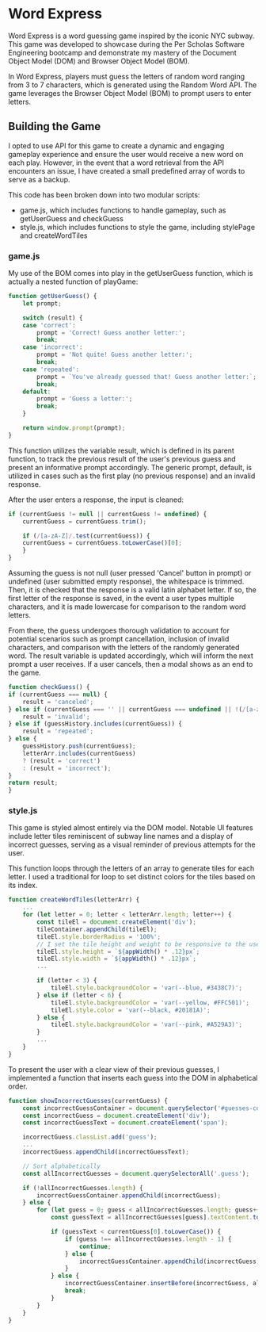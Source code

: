 # Word Express
Word Express is a word guessing game inspired by the iconic NYC subway. This game was developed to showcase during the Per Scholas Software Engineering bootcamp and demonstrate my mastery of the Document Object Model (DOM) and Browser Object Model (BOM).

In Word Express, players must guess the letters of random word ranging from 3 to 7 characters, which is generated using the Random Word API. The game leverages the Browser Object Model (BOM) to prompt users to enter letters.

## Building the Game
I opted to use API for this game to create a dynamic and engaging gameplay experience and ensure the user would receive a new word on each play. However, in the event that a word retrieval from the API encounters an issue, I have created a small predefined array of words to serve as a backup.

This code has been broken down into two modular scripts: 
- game.js, which includes functions to handle gameplay, such as getUserGuess and checkGuess
- style.js, which includes functions to style the game, including stylePage and createWordTiles

### game.js 
My use of the BOM comes into play in the getUserGuess function, which is actually a nested function of playGame: 
```javascript
function getUserGuess() {
    let prompt;

    switch (result) {
    case 'correct':
        prompt = 'Correct! Guess another letter:';
        break;
    case 'incorrect':
        prompt = 'Not quite! Guess another letter:';
        break;
    case 'repeated':
        prompt = `You've already guessed that! Guess another letter:`;
        break;
    default:
        prompt = 'Guess a letter:';
        break;
    }

    return window.prompt(prompt);
}
```
This function utilizes the variable result, which is defined in its parent function, to track the previous result of the user's previous guess and present an informative prompt accordingly. The generic prompt, default, is utilized in cases such as the first play (no previous response) and an invalid response. 

After the user enters a response, the input is cleaned: 
```javascript
if (currentGuess != null || currentGuess != undefined) {
    currentGuess = currentGuess.trim();

    if (/[a-zA-Z]/.test(currentGuess)) {
    currentGuess = currentGuess.toLowerCase()[0];
    }
}
```

Assuming the guess is not null (user pressed 'Cancel' button in prompt) or undefined (user submitted empty response), the whitespace is trimmed. Then, it is checked that the response is a valid latin alphabet letter. If so, the first letter of the response is saved, in the event a user types multiple characters, and it is made lowercase for comparison to the random word letters.

From there, the guess undergoes thorough validation to account for potential scenarios such as prompt cancellation, inclusion of invalid characters, and comparison with the letters of the randomly generated word. The result variable is updated accordingly, which will inform the next prompt a user receives. If a user cancels, then a modal shows as an end to the game.
```javascript
function checkGuess() {
if (currentGuess === null) {
    result = 'canceled';
} else if (currentGuess === '' || currentGuess === undefined || !(/[a-zA-Z]/.test(currentGuess))) {
    result = 'invalid';
} else if (guessHistory.includes(currentGuess)) {
    result = 'repeated';
} else {
    guessHistory.push(currentGuess);
    letterArr.includes(currentGuess)
    ? (result = 'correct')
    : (result = 'incorrect');
}
return result;
}
```

### style.js
This game is styled almost entirely via the DOM model. Notable UI features include letter tiles reminiscent of subway line names and a display of incorrect guesses, serving as a visual reminder of previous attempts for the user.

This function loops through the letters of an array to generate tiles for each letter. I used a traditional for loop to set distinct colors for the tiles based on its index.
```javascript
function createWordTiles(letterArr) {
    ...
    for (let letter = 0; letter < letterArr.length; letter++) {
        const tileEl = document.createElement('div');
        tileContainer.appendChild(tileEl);
        tileEl.style.borderRadius = '100%';
        // I set the tile height and weight to be responsive to the user's screen size
        tileEl.style.height = `${appWidth() * .12}px`;
        tileEl.style.width = `${appWidth() * .12}px`;
        ...

        if (letter < 3) {
            tileEl.style.backgroundColor = 'var(--blue, #3438C7)';
        } else if (letter < 6) {
            tileEl.style.backgroundColor = 'var(--yellow, #FFC501)';
            tileEl.style.color = 'var(--black, #20181A)';
        } else {
            tileEl.style.backgroundColor = 'var(--pink, #A529A3)';
        }
        ...
    }
}
```

To present the user with a clear view of their previous guesses, I implemented a function that inserts each guess into the DOM in alphabetical order.
```javascript
function showIncorrectGuesses(currentGuess) {
    const incorrectGuessContainer = document.querySelector('#guesses-container');
    const incorrectGuess = document.createElement('div');
    const incorrectGuessText = document.createElement('span');

    incorrectGuess.classList.add('guess');
    ...
    incorrectGuess.appendChild(incorrectGuessText);

    // Sort alphabetically 
    const allIncorrectGuesses = document.querySelectorAll('.guess');

    if (!allIncorrectGuesses.length) {
        incorrectGuessContainer.appendChild(incorrectGuess);
    } else {
        for (let guess = 0; guess < allIncorrectGuesses.length; guess++) {
            const guessText = allIncorrectGuesses[guess].textContent.toLowerCase();

            if (guessText < currentGuess[0].toLowerCase()) {
                if (guess !== allIncorrectGuesses.length - 1) {
                    continue;
                } else {
                    incorrectGuessContainer.appendChild(incorrectGuess);
                }
            } else {
                incorrectGuessContainer.insertBefore(incorrectGuess, allIncorrectGuesses[guess]);
                break;
            }
        }
    }
}
```